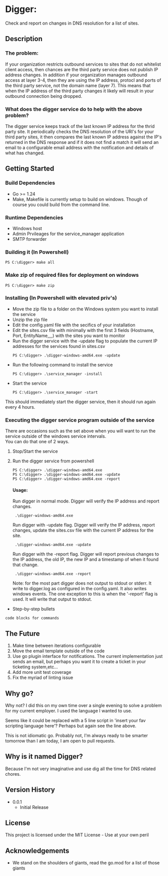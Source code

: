 
# Digger:

Check and report on changes in DNS resolution for a list of sites. 

## Description

### The problem:
If your organization restricts outbound services to sites that do not whitelist client access,
then chances are the third party service does not publish IP address changes.  In addition if
your organization manages outbound access at layer 3-4, then they are using the IP address, protocl 
and ports of the third party service, not the domain name (layer 7). This means that when the IP
address of the third party changes it likely will result in your outbound connection being dropped.

### What does the digger service do to help with the above problem? 
The digger service keeps track of the last known IP address for the thrid party site. It periodically 
checks the DNS resolution of the URI's for your third party sites, it then compares the last known IP 
address against the IP's returned in the DNS response and if it does not find a match it will send an 
email to a configurable email address with the notification and details of what has changed.


## Getting Started

### Build Dependencies

* Go >= 1.24
* Make, Makefile is currently setup to build on windows. Though of course you could build from the command line.

### Runtime Dependencies

* Windows host
* Admin Prvileages for the service_manager application
* SMTP forwarder

### Building it (In Powershell)
  ```
  PS C:\digger> make all
  ```
### Make zip of required files for deployment on windows  
  ```
  PS C:\digger> make zip
  ```

### Installing (In Powershell with elevated priv's)
* Move the zip file to a folder on the Windows system you want to install the service
* Unzip the zip file
* Edit the config.yaml file with the secifics of your installation
* Edit the sites.csv file with minimally with the first 3 fields (Hostname, Port, EntityName,,,,) with the sites you want to monitor
* Run the digger service with the -update flag to populate the current IP addresses for the services found in sites.csv
  ```
  PS C:\digger> .\digger-windows-amd64.exe -update
  ```
* Run the following command to install the service
  ``` 
  PS C:\digger> .\service_manager -install
  ```
* Start the service
  ```
  PS C:\digger> .\service_manager -start
  ```
This should immediately start the digger service, then it should run again every 4 hours.

### Executing the digger service program outside of the service
There are occasions such as the set above when you will want to run the service outside of the windows service intervals.  
You can do that one of 2 ways.  
  1) Stop/Start the service
  2) Run the digger service from powershell
     ```
     PS C:\digger> .\digger-windows-amd64.exe
     PS C:\digger> .\digger-windows-amd64.exe -update
     PS C:\digger> .\digger-windows-amd64.exe -report
     ```
     #### Usage:
     Run digger in normal mode.  Digger will verify the IP address and report changes.
       ```
        .\digger-windows-amd64.exe 
       ```
     Run digger with -update flag. Digger will verify the IP address, report changes, update the sites.csv file with the current IP address for the site.
       ```
        .\digger-windows-amd64.exe -update
       ```
     Run digger with the -report flag. Digger will report previous changes to the IP address, the old IP, the new IP and a timestamp of when it found that change.
       ```
        .\digger-windows-amd64.exe -report
       ```

     Note: for the most part digger does not output to stdout or stderr.  It write to digger.log as configured in the config.yaml.  It also writes windows events.
     The one exception to this is when the '-report' flag is used. It will write that output to stdout.
     
* Step-by-step bullets
```
code blocks for commands
```

## The Future

1) Make time between iterations configurable
2) Move the email template outside of the code
3) Use go plugin interface for notifications.  The current implementation just sends an email, but perhaps you want it to create a ticket in your ticketing system,etc...
4) Add more unit test coverage
5) Fix the myriad of linting issue

## Why go?
Why not? I did this on my own time over a single evening to solve a problem for my current employer. I used the language I wanted to use. 

Seems like it could be replaced with a 5 line script in 'insert your fav scripting language here'?  Perhaps but again see the line above.

This is not idiomatic go. Probably not, I'm always ready to be smarter tomorrow than I am today, I am open to pull requests.

## Why is it named Digger?
Because I'm not very imaginative and use dig all the time for DNS related chores.

## Version History

* 0.0.1
  * Initial Release

## License

This project is licensed under the MIT License - Use at your own peril

## Acknowledgements
* We stand on the shoulders of giants, read the go.mod for a list of those giants
